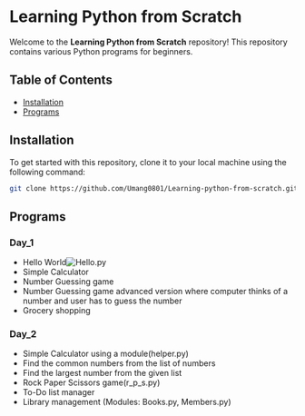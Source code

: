 # Learning Python from Scratch

Welcome to the **Learning Python from Scratch** repository! This repository contains various Python programs for beginners.

## Table of Contents 

- [Installation](#installation)
- [Programs](#programs)

## Installation

To get started with this repository, clone it to your local machine using the following command:

```bash
git clone https://github.com/Umang0801/Learning-python-from-scratch.git
```
## Programs

### Day_1
- Hello World![Hello.py](#Hello.py)
- Simple Calculator
- Number Guessing game
- Number Guessing game advanced version where computer thinks of a number and user has to guess the number
- Grocery shopping

### Day_2
- Simple Calculator using a module(helper.py)
- Find the common numbers from the list of numbers
- Find the largest number from the given list
- Rock Paper Scissors game(r_p_s.py)
- To-Do list manager
- Library management (Modules: Books.py, Members.py)